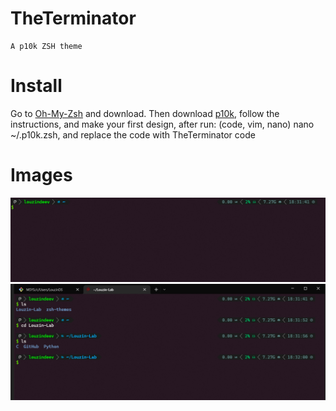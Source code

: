 # TheTerminator
    A p10k ZSH theme

# Install
Go to [Oh-My-Zsh](https://github.com/ohmyzsh/ohmyzsh) and download. Then download [p10k](https://github.com/romkatv/powerlevel10k), follow the instructions, and make your first design, after run: (code, vim, nano) nano ~/.p10k.zsh, and replace the code with TheTerminator code 

# Images

![1](https://github.com/LouzinDeev/Web-Bank/blob/master/Images/TheTerminal1.png "TheTerminator1")
![2](https://github.com/LouzinDeev/Web-Bank/blob/master/Images/TheTerminal2.png "TheTerminator2")
